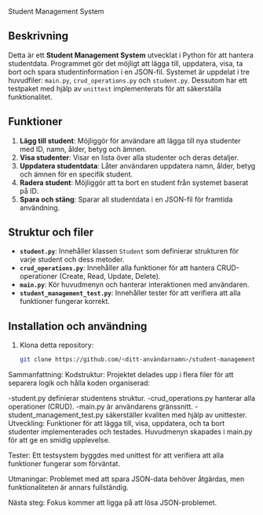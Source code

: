 Student Management System

## Beskrivning
Detta är ett **Student Management System** utvecklat i Python för att hantera studentdata. Programmet gör det möjligt att lägga till, uppdatera, visa, ta bort och spara studentinformation i en JSON-fil. Systemet är uppdelat i tre huvudfiler: `main.py`, `crud_operations.py` och `student.py`. Dessutom har ett testpaket med hjälp av `unittest` implementerats för att säkerställa funktionalitet.

## Funktioner
1. **Lägg till student**: Möjliggör för användare att lägga till nya studenter med ID, namn, ålder, betyg och ämnen.
2. **Visa studenter**: Visar en lista över alla studenter och deras detaljer.
3. **Uppdatera studentdata**: Låter användaren uppdatera namn, ålder, betyg och ämnen för en specifik student.
4. **Radera student**: Möjliggör att ta bort en student från systemet baserat på ID.
5. **Spara och stäng**: Sparar all studentdata i en JSON-fil för framtida användning.

## Struktur och filer
- **`student.py`**: Innehåller klassen `Student` som definierar strukturen för varje student och dess metoder.
- **`crud_operations.py`**: Innehåller alla funktioner för att hantera CRUD-operationer (Create, Read, Update, Delete).
- **`main.py`**: Kör huvudmenyn och hanterar interaktionen med användaren.
- **`student_management_test.py`**: Innehåller tester för att verifiera att alla funktioner fungerar korrekt.

## Installation och användning
1. Klona detta repository:
   ```bash
   git clone https://github.com/<ditt-användarnamn>/student-management-system.git


Sammanfattning:
Kodstruktur: Projektet delades upp i flera filer för att separera logik och hålla koden organiserad:

-student.py definierar studentens struktur.
-crud_operations.py hanterar alla operationer (CRUD).
-main.py är användarens gränssnitt.
-student_management_test.py säkerställer kvaliten med hjälp av unittester.
Utveckling: Funktioner för att lägga till, visa, uppdatera, och ta bort studenter implementerades och testades. Huvudmenyn skapades i main.py för att ge en smidig upplevelse.

Tester: Ett testsystem byggdes med unittest för att verifiera att alla funktioner fungerar som förväntat.

Utmaningar: Problemet med att spara JSON-data behöver åtgärdas, men funktionaliteten är annars fullständig.

Nästa steg: Fokus kommer att ligga på att lösa JSON-problemet.












